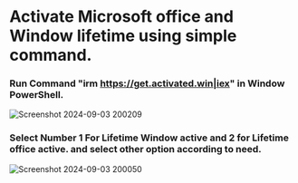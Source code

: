 # Activate Microsoft office and Window lifetime using simple command.

### Run Command "irm https://get.activated.win|iex" in Window PowerShell.
![Screenshot 2024-09-03 200209](https://github.com/user-attachments/assets/0757ffd5-1c01-4b38-9b8b-996c3a19aa51)


### Select Number 1 For Lifetime Window active and 2 for Lifetime office active. and select other option according to need.
![Screenshot 2024-09-03 200050](https://github.com/user-attachments/assets/885b76b2-d4ca-48f6-8592-ab0b044fa470)
